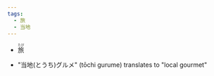 ```yaml
---
tags:
  - 旅
  - 当地
---
```




* <ruby>旅<rt>たび</rt></ruby>

* "当地(とうち)グルメ" (tōchi gurume) translates to "local gourmet"
